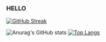 ### HELLO
[![GitHub Streak](https://streak-stats.demolab.com/?user=blackms&theme=dark)](https://git.io/streak-stats)

![Anurag's GitHub stats](https://github-readme-stats.vercel.app/api?username=blackms&show=reviews,discussions_started,discussions_answered,prs_merged,prs_merged_percentage&show_icons=true&theme=dark)
[![Top Langs](https://github-readme-stats.vercel.app/api/top-langs/?username=blackms)](https://github.com/anuraghazra/github-readme-stats)


<!--
**blackms/blackms** is a ✨ _special_ ✨ repository because its `README.md` (this file) appears on your GitHub profile.

Here are some ideas to get you started:

- 🔭 I’m currently working on ...
- 🌱 I’m currently learning ...
- 👯 I’m looking to collaborate on ...
- 🤔 I’m looking for help with ...
- 💬 Ask me about ...
- 📫 How to reach me: ...
- 😄 Pronouns: ...
- ⚡ Fun fact: ...
-->
